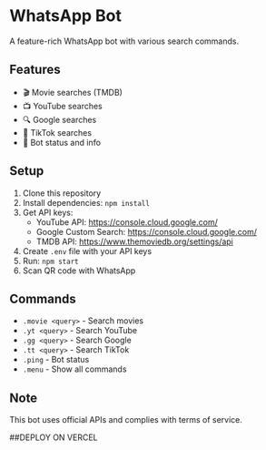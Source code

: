 # WhatsApp Bot

A feature-rich WhatsApp bot with various search commands.

## Features
- 🎬 Movie searches (TMDB)
- 📺 YouTube searches
- 🔍 Google searches
- 📱 TikTok searches
- 🏓 Bot status and info

## Setup
1. Clone this repository
2. Install dependencies: `npm install`
3. Get API keys:
   - YouTube API: https://console.cloud.google.com/
   - Google Custom Search: https://console.cloud.google.com/
   - TMDB API: https://www.themoviedb.org/settings/api
4. Create `.env` file with your API keys
5. Run: `npm start`
6. Scan QR code with WhatsApp

## Commands
- `.movie <query>` - Search movies
- `.yt <query>` - Search YouTube
- `.gg <query>` - Search Google
- `.tt <query>` - Search TikTok
- `.ping` - Bot status
- `.menu` - Show all commands

## Note
This bot uses official APIs and complies with terms of service.


##DEPLOY ON VERCEL 
